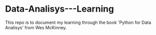 # Data-Analisys---Learning
This repo is to document my learning through the book 'Python for Data Analisys' from Wes McKinney.
